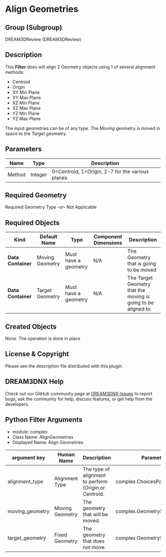 # Align Geometries

## Group (Subgroup) ##

DREAM3DReview (DREAM3DReview)

## Description ##

This **Filter** does will align 2 Geometry objects using 1 of several alignment methods:

* Centroid
* Origin
* XY Min Plane
* XY Max Plane
* XZ Min Plane
* XZ Max Plane
* YZ Min Plane
* YZ Max Plane

The input geometries can be of any type. The *Moving* geometry is moved in space to the *Target* geometry.

## Parameters ##

| Name | Type | Description |
|------|------|------|
| Method | Integer | 0=Centroid, 1=Origin, 2-7 for the various planes |

## Required Geometry ##

Required Geometry Type -or- Not Applicable

## Required Objects ##

| Kind | Default Name | Type | Component Dimensions | Description |
|------|--------------|-------------|---------|-----|
| **Data Container** | Moving Geometry | Must have a geometry | N/A | The Geometry that is going to be moved |
| **Data Container** | Target Geometry |Must have a geometry | N/A | The Target Geometry that the moving is going to be aligned to. |

## Created Objects ##

None. The operation is done in place

## License & Copyright ##

Please see the description file distributed with this plugin.

## DREAM3DNX Help

Check out our GitHub community page at [DREAM3DNX-Issues](https://github.com/BlueQuartzSoftware/DREAM3DNX-Issues) to report bugs, ask the community for help, discuss features, or get help from the developers.

## Python Filter Arguments

+ module: complex
+ Class Name: AlignGeometries
+ Displayed Name: Align Geometries

| argument key | Human Name | Description | Parameter Type |
|--------------|------------|-------------|----------------|
| alignment_type | Alignment Type | The type of alignment to perform (Origin or Centroid. | complex.ChoicesParameter |
| moving_geometry | Moving Geometry | The geometry that will be moved. | complex.GeometrySelectionParameter |
| target_geometry | Fixed Geometry | The geometry that does *not* move. | complex.GeometrySelectionParameter |

